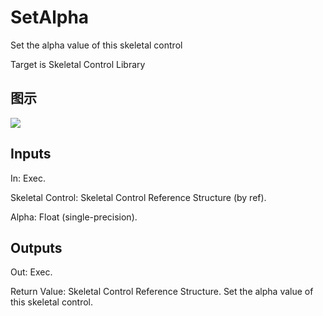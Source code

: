 # SetAlpha

Set the alpha value of this skeletal control

Target is Skeletal Control Library

## 图示

![]($-20221218-20582584.png)

## Inputs

In: Exec.

Skeletal Control: Skeletal Control Reference Structure (by ref).

Alpha: Float (single-precision).  

## Outputs

Out: Exec.

Return Value: Skeletal Control Reference Structure. Set the alpha value of this skeletal control.

